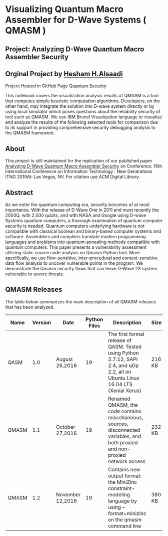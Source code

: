 # Visualizing Quantum Macro Assembler for D-Wave Systems ( QMASM )
## Project: Analyzing D-Wave Quantum Macro Assembler Security

Orginal Project by [Hesham H.Alsaadi](https://www.researchgate.net/profile/Hesham_H_Alsaadi)
---
Project Hosted in GitHub Page [Quantum Security](https://github.com/5998/Quantum-Security)

This notebook covers the visualization analysis results of QMASM is a tool that computes simple heuristic computation algorithms. Developers, on the other hand, may integrate the solution into D-wave system directly or by using local simulator which poses questions about the reliability security of tool such as QMASM.  We use IBM Brunel Visualization language to visualize and analyze the results of the following selected tools for comparison due to its support in providing comprehensive security debugging analysis to the QMASM framework.

## About
This project is still maintained for the replication of our published paper <a href="https://www.researchgate.net/publication/331951665_Analyzing_D-Wave_Quantum_Macro_Assembler_Security" target="_blank">Analyzing D-Wave Quantum Macro Assembler Security</a> on Conference: 16th International Conference on Information Technology : New Generations ITNG 2019At: Las Vegas, NV. For citation use ACM Digital Library.

## Abstract
As we enter the quantum computing era, security becomes of at most importance. With the release of D-Wave One in 2011 and most recently the 2000Q, with 2,000 qubits, and with NASA and Google using D-wave Systems quantum computers, a thorough examination of quantum computer security is needed. Quantum computers underlying hardware is not compatible with classical boolean and binary-based computer systems and software. Assemblers and compliers translate modern programming languages and problems into quantum-annealing methods compatible with quantum computers. This paper presents a vulnerability assessment utilizing static source code analysis on Qmasm Python tool. More specifically, we use flow-sensitive, inter-procedural and context-sensitive data flow analysis to uncover vulnerable points in the program. We demonstrate the Qmasm security flaws that can leave D-Wave 2X system vulnerable to severe threats.

## QMASM Releases

The table below summarizes the main description of  all  QMASM releases that has been analyzed.

| Name | Version | Date | Python Files | Description | Size |
| --- | --- | --- | --- | --- | --- |
| QASM | 1.0 | August 26,2016 | 19 | The first formal release of QASM. Tested using Python 2.7.12, SAPI 2.4, and qOp 2.2, all on Ubuntu Linux 16.04 LTS (Xenial Xerus) | 216 KB |
| QMASM | 1.1 | October 27,2016 | 19 | Renamed QMASM, the code contains miscellaneous, sources, disconnected variables, and both proxied and non-proxied network access | 232 KB |
| QMASM | 1.2 | November 12,2016 | 19 | Contains new output format: the MiniZinc constraint-modeling language by using –format=minizinc on the qmasm command line | 380 KB |
